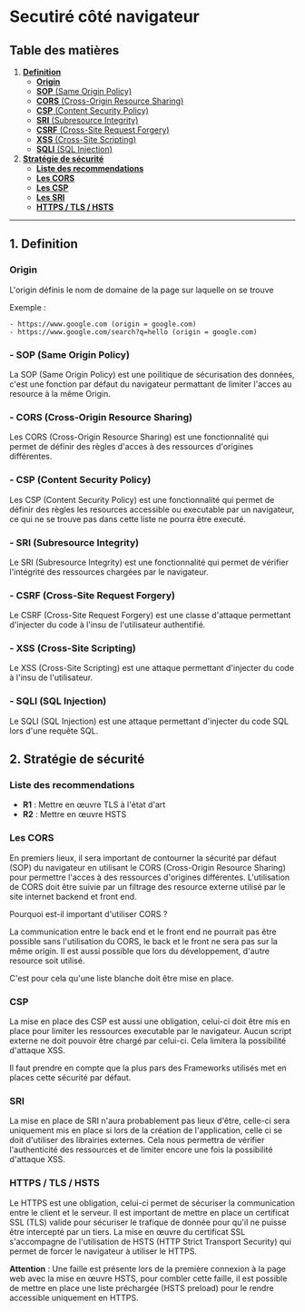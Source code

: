 # Secutiré côté navigateur

## Table des matières

1. [**Definition**](#definition)
    - [**Origin**](#origin)
    - [**SOP** (Same Origin Policy)](#sop)
    - [**CORS** (Cross-Origin Resource Sharing)](#cors)
    - [**CSP** (Content Security Policy)](#csp)
    - [**SRI** (Subresource Integrity)](#sri)
    - [**CSRF** (Cross-Site Request Forgery)](#csrf)
    - [**XSS** (Cross-Site Scripting)](#xss)
    - [**SQLI** (SQL Injection)](#sqli)
2. [**Stratégie de sécurité**](#strategie)
   - [**Liste des recommendations**](#recommendations)
   - [**Les CORS**](#cors_r)
   - [**Les CSP**](#csp_r)
   - [**Les SRI**](#sri_r)
   - [**HTTPS / TLS / HSTS**](#https_r)
---


## 1. Definition <a name="definition"></a>

### Origin <a name="origin"></a>

L'origin définis le nom de domaine de la page sur laquelle on se trouve

Exemple : 

    - https://www.google.com (origin = google.com)
    - https://www.google.com/search?q=hello (origin = google.com)

### - SOP (Same Origin Policy) <a name="sop"></a>

La SOP (Same Origin Policy) est une poilitique de sécurisation des données, c'est une fonction par défaut du navigateur permattant de limiter l'acces au resource à la même Origin.

### - CORS (Cross-Origin Resource Sharing) <a name="cors"></a>

Les CORS (Cross-Origin Resource Sharing) est une fonctionnalité qui permet de définir des règles d'acces à des ressources d'origines différentes.

### - CSP (Content Security Policy) <a name="csp"></a>

Les CSP (Content Security Policy) est une fonctionnalité qui permet de définir des règles les resources accessible ou executable par un navigateur, ce qui ne se trouve pas dans cette liste ne pourra être executé.

### - SRI (Subresource Integrity) <a name="sri"></a>

Le SRI (Subresource Integrity) est une fonctionnalité qui permet de vérifier l'intégrité des ressources chargées par le navigateur.

### - CSRF (Cross-Site Request Forgery) <a name="csrf"></a>

Le CSRF (Cross-Site Request Forgery) est une classe d'attaque permettant d'injecter du code à l'insu de l'utilisateur authentifié.

### - XSS (Cross-Site Scripting) <a name="xss"></a>

Le XSS (Cross-Site Scripting) est une attaque permettant d'injecter du code à l'insu de l'utilisateur.

### - SQLI (SQL Injection) <a name="sqli"></a>

Le SQLI (SQL Injection) est une attaque permettant d'injecter du code SQL lors d'une requête SQL.

## 2. Stratégie de sécurité <a name="strategie"></a>

### Liste des recommendations <a name="recommendations"></a>

- **R1** : Mettre en œuvre TLS à l'état d'art
- **R2** : Mettre en œuvre HSTS

### Les CORS <a name="cors_r"></a>

En premiers lieux, il sera important de contourner la sécurité par défaut (SOP) du navigateur en utilisant le CORS (Cross-Origin Resource Sharing) pour permettre l'acces à des ressources d'origines différentes.
L'utilisation de CORS doit être suivie par un filtrage des resource externe utilisé par le site internet backend et front end.

Pourquoi est-il important d'utiliser CORS ?

La communication entre le back end et le front end ne pourrait pas être possible sans l'utilisation du CORS, le back et le front ne sera pas sur la même origin.
Il est aussi possible que lors du développement, d'autre resource soit utilisé.

C'est pour cela qu'une liste blanche doit être mise en place.

### CSP <a name="csp_r"></a>

La mise en place des CSP est aussi une obligation, celui-ci doit être mis en place pour limiter les ressources executable par le navigateur.
Aucun script externe ne doit pouvoir être chargé par celui-ci. Cela limitera la possibilité d'attaque XSS.

Il faut prendre en compte que la plus pars des Frameworks utilisés met en places cette sécurité par défaut.

### SRI <a name="sri_r"></a>

La mise en place de SRI n'aura probablement pas lieux d'être, celle-ci sera uniquement mis en place si lors de la création de l'application, celle ci se doit d'utiliser des librairies externes.
Cela nous permettra de vérifier l'authenticité des ressources et de limiter encore une fois la possibilité d'attaque XSS.

### HTTPS / TLS / HSTS <a name="https_r"></a>

Le HTTPS est une obligation, celui-ci permet de sécuriser la communication entre le client et le serveur.
Il est important de mettre en place un certificat SSL (TLS) valide pour sécuriser le trafique de donnée pour qu'il ne puisse être intercepté par un tiers. 
La mise en œuvre du certificat SSL s'accompagne de l'utilisation de HSTS (HTTP Strict Transport Security) qui permet de forcer le navigateur à utiliser le HTTPS.

**Attention** : Une faille est présente lors de la première connexion à la page web avec la mise en œuvre HSTS, pour combler cette faille, il est possible de mettre en place une liste préchargée (HSTS preload) pour le rendre accessible uniquement en HTTPS.





